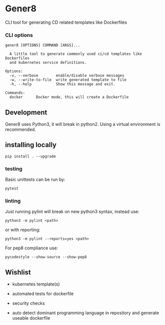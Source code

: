 # Gener8

CLI tool for generating CD related templates like Dockerfiles

### CLI options
```
gener8 [OPTIONS] COMMAND [ARGS]...

  A little tool to generate commonly used ci/cd templates like Dockerfiles
  and kubernetes service definitions.

Options:
  -v, --verbose        enable/disable verbose messages
  -w, --write-to-file  write generated template to file
  -h, --help           Show this message and exit.

Commands:
  docker      Docker mode, this will create a Dockerfile
```

## Development
Gener8 uses Python3, it will break in python2.
Using a virtual environment is recommended.

## installing locally
```
pip install . --upgrade
```

### testing
Basic unittests can be run by:
```
pytest
```

### linting
Just running pylint will break on new python3 syntax, instead use:
```
python3 -m pylint <path>
```

or with reporting:
```
python3 -m pylint --reports=yes <path>
```

For pep8 compliance use: 
```
pycodestyle --show-source --show-pep8
```

## Wishlist

* kubernetes template(s)
* automated tests for dockerfile
* security checks

* auto detect dominant programming language in repository and generate useable dockerfile
